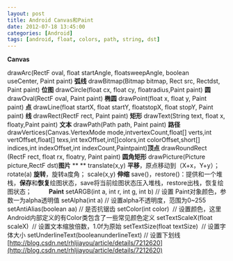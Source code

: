 ```yaml
---
layout: post
title: Android Canvas和Paint
date: 2012-07-18 13:45:00
categories: [Android]
tags: [android, float, colors, path, string, dst]
---
```

**Canvas**

drawArc(RectF oval, float startAngle, floatsweepAngle, boolean useCenter, Paint paint) **弧线**
drawBitmap(Bitmap bitmap, Rect src, Rectdst, Paint paint) **位图**
drawCircle(float cx, float cy, floatradius,Paint paint) **圆**
drawOval(RectF oval, Paint paint) **椭圆**
drawPoint(float x, float y, Paint paint) **点**
drawLine(float startX, float startY, floatstopX, float stopY, Paint paint) **线**
drawRect(RectF rect, Paint paint) **矩形**
drawText(String text, float x, floaty,Paint paint) **文本**
drawPath(Path path, Paint paint) **路径**
drawVertices(Canvas.VertexMode mode,intvertexCount,float[] verts,int vertOffset,float[] texs,int texOffset,int[]colors,int colorOffset,short[] indices,int indexOffset,int indexCount,Paintpaint)**顶点**
drawRoundRect (RectF rect, float rx, floatry, Paint paint) **圆角矩形**
drawPicture(Picture picture,RectF dst)**图片**
**
**
translate(x,y) **平移**，原点移动到（X+x，Y+y）；
rotate(a) **旋转**，旋转a度角；
scale(x,y) **伸缩**
save()，restore()：提供和一个堆栈，**保存**和**恢复**绘图状态，save将当前绘图状态压入堆栈，restore出栈，恢复绘图状态；
   
    
**Paint**
setARGB(int a, int r, int g, int b) // 设置 Paint对象颜色，参数一为alpha透明值
setAlpha(int a) // 设置alpha不透明度，范围为0~255
setAntiAlias(boolean aa) // 是否抗锯齿
setColor(int color)  // 设置颜色，这里Android内部定义的有Color类包含了一些常见颜色定义
setTextScaleX(float scaleX)  // 设置文本缩放倍数，1.0f为原始
setTextSize(float textSize)  // 设置字体大小
setUnderlineText(booleanunderlineText) // 设置下划线
 
[http://blog.csdn.net/rhljiayou/article/details/7212620](http://blog.csdn.net/rhljiayou/article/details/7212620)
  
  
